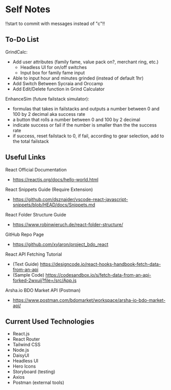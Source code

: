 # Self Notes

!!start to commit with messages instead of "c"!!

## To-Do List

GrindCalc:

- Add user attributes (family fame, value pack on?, merchant ring, etc.)
  - Headless UI for on/off switches
  - Input box for family fame input
- Able to input hour and minutes grinded (instead of default 1hr)
- Add Switch Between Sycraia and Orccamp
- Add Edit/Delete function in Grind Calculator

EnhanceSim (future failstack simulator):

- formulas that takes in failstacks and outputs a number between 0 and 100 by 2 decimal aka success rate
- a button that rolls a number between 0 and 100 by 2 decimal
- indicate success or fail if the number is smaller than the the success rate
- if success, reset failstack to 0, if fail, according to gear selection, add to the total failstack

## Useful Links

React Official Documentation

- https://reactjs.org/docs/hello-world.html

React Snippets Guide (Require Extension)

- https://github.com/dsznajder/vscode-react-javascript-snippets/blob/HEAD/docs/Snippets.md

React Folder Structure Guide

- https://www.robinwieruch.de/react-folder-structure/

GitHub Repo Page

- https://github.com/xylaron/project_bdo_react

React API Fetching Tutorial

- (Text Guide) https://designcode.io/react-hooks-handbook-fetch-data-from-an-api
- (Sample Code) https://codesandbox.io/s/fetch-data-from-an-api-forked-2wxuij?file=/src/App.js

Arsha.io BDO Market API (Postman)

- https://www.postman.com/bdomarket/workspace/arsha-io-bdo-market-api/

## Current Used Technologies

- React.js
- React Router
- Tailwind CSS
- Node.js
- DaisyUI
- Headless UI
- Hero Icons
- Storyboard (testing)
- Axios
- Postman (external tools)
